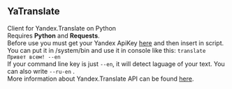 ## YaTranslate  
Client for Yandex.Translate on Python  
Requires **Python** and **Requests**.  
Before use you must get your Yandex ApiKey [here](https://tech.yandex.com/keys/get/?service=trnsl) and then insert in script.  
You can put it in /system/bin and use it in console like this: `translate Привет всем! --en`  
If your command line key is just `--en`, it will detect laguage of your text. You can also write `--ru-en` .  
More information about Yandex.Translate API can be found [here](https://tech.yandex.com/translate/doc/dg/reference/translate-docpage/).    
 
